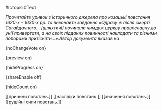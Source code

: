 #Історія #Тест

*Прочитайте уривок з історичного джерела про козацькі повстання 1620-х – 1630-х рр. та виконайте завдання.«Одразу ж після смерті Сагайдачного… [шляхтичі] починали чимдуж церкву православну до унії привертати, а на своїх підданих повинності накладати та різними поборами притісняти…».Автор документа вказав на*

{noChangeVote on}

{preview on}

{hideProgress on}

{shareEnable off}

{hideCount on}

[[причини повстань.]]
[[наслідки повстань.]]
[[значення повстань.]]
[[рушійні сили повстань.]]
